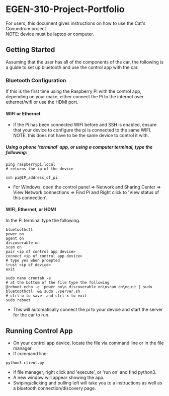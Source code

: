 # EGEN-310-Project-Portfolio
For users, this document gives instructions on how to use the Cat's Conundrum project.  
NOTE: device must be laptop or computer.

## Getting Started
Assuming that the user has all of the components of the car, the following is a guide to set up bluetooth and use the control app with the car.

### Bluetooth Configuration
If this is the first time using the Raspberry Pi with the control app, depending on your make, either connect the Pi to the internet over ethernet/wifi or use the HDMI port.

#### WIFI or Ethernet

* If the Pi has been connected WIFI before and SSH is enabled, ensure that your device to configure the pi is connected to the same WIFI. NOTE: this does not have to be the same device to control it with. 
##### Using a phone 'terminal' app, or using a computer terminal, type the following:
```
ping raspberrypi.local 
# returns the ip of the device

ssh pi@IP_address_of_pi
``` 
* For Windows, open the control panel => Network and Sharing Center => View Network connections => Find Pi and Right click to 'View status of this connection'.

#### WIFI, Ethernet, or HDMI
In the Pi terminal type the following.
```
bluetoothctl 
power on
agent on
discoverable on
scan on 
pair <ip of control app device>
connect <ip of control app device>
# type yes when prompted
trust <ip of device>
exit

sudo nano crontab -e
# at the bottom of the file type the following
@reboot echo -e 'power on\n discoverable on\nscan on\nquit | sudo bluetoothctl  && sudo ./server.sh
# ctrl-o to save  and ctrl-x to exit
sudo reboot
```
* This will automatically connect the pi to your device and start the server for the car to run.
## Running Control App
* On your control app device, locate the file via command line or in the file manager. 
* If command line:
```
python3 client.py
```
* If file manager, right click and 'execute', or 'run on' and find python3.
* A new window will appear showing the app.
* Swiping/clicking and pulling left will take you to a instructions as well as a bluetooth connection/discovery page. 
